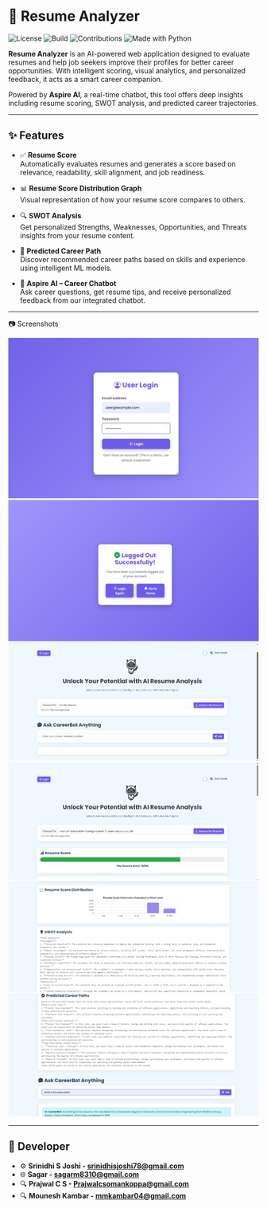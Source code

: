 # 📄 Resume Analyzer

![License](https://img.shields.io/badge/license-MIT-green)
![Build](https://img.shields.io/badge/build-passing-brightgreen)
![Contributions](https://img.shields.io/badge/contributions-welcome-orange)
![Made with Python](https://img.shields.io/badge/Made%20with-Python-blue)

**Resume Analyzer** is an AI-powered web application designed to evaluate resumes and help job seekers improve their profiles for better career opportunities. With intelligent scoring, visual analytics, and personalized feedback, it acts as a smart career companion.

Powered by **Aspire AI**, a real-time chatbot, this tool offers deep insights including resume scoring, SWOT analysis, and predicted career trajectories.

---

## ✨ Features

- ✅ **Resume Score**  
  Automatically evaluates resumes and generates a score based on relevance, readability, skill alignment, and job readiness.

- 📊 **Resume Score Distribution Graph**  
  Visual representation of how your resume score compares to others.

- 🔍 **SWOT Analysis**  
  Get personalized Strengths, Weaknesses, Opportunities, and Threats insights from your resume content.

- 🎯 **Predicted Career Path**  
  Discover recommended career paths based on skills and experience using intelligent ML models.

- 🤖 **Aspire AI – Career Chatbot**  
  Ask career questions, get resume tips, and receive personalized feedback from our integrated chatbot.

---
📷 Screenshots

![Login](<Screenshot 2025-06-03 110340.png>) ![Logout](<Screenshot 2025-06-03 110356.png>)
![Home](<Screenshot 2025-06-03 110430.png>)
![Result-Resume Score](<Screenshot 2025-06-03 110146.png>) ![Resume Score Distribution and SWOT Anaysis](<Screenshot 2025-06-03 110225.png>) ![AI Chatbot and Career path](<Screenshot 2025-06-03 110246.png>)

---
## 🤝 Developer
- ⚙️ **Srinidhi S Joshi - srinidhisjoshi78@gmail.com**
- 🌐 **Sagar - sagarm8310@gmail.com**
- 🔍 **Prajwal C S - Prajwalcsomankoppa@gmail.com**
- 🔍 **Mounesh Kambar - mmkambar04@gmail.com**

